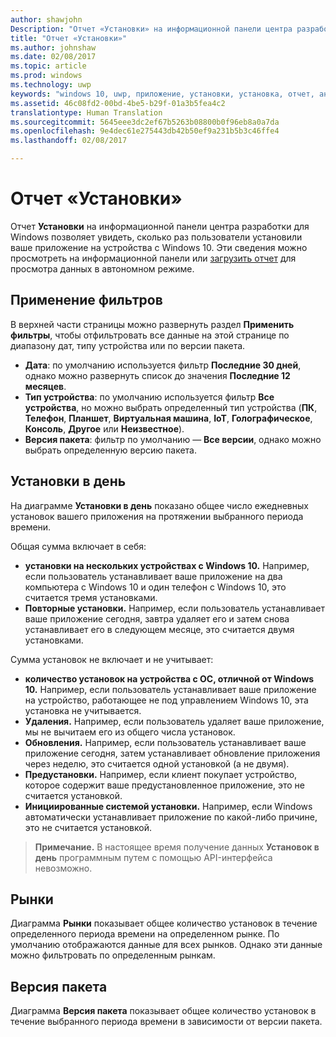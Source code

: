 ```yaml
---
author: shawjohn
Description: "Отчет «Установки» на информационной панели центра разработки для Windows позволяет увидеть, сколько раз ваше приложение было успешно установлено на устройствах с Windows 10."
title: "Отчет «Установки»"
ms.author: johnshaw
ms.date: 02/08/2017
ms.topic: article
ms.prod: windows
ms.technology: uwp
keywords: "windows 10, uwp, приложение, установки, установка, отчет, аналитика"
ms.assetid: 46c08fd2-00bd-4be5-b29f-01a3b5fea4c2
translationtype: Human Translation
ms.sourcegitcommit: 5645eee3dc2ef67b5263b08800b0f96eb8a0a7da
ms.openlocfilehash: 9e4dec61e275443db42b50ef9a231b5b3c46ffe4
ms.lasthandoff: 02/08/2017

---
```


# <a name="installs-report"></a>Отчет «Установки»

Отчет **Установки** на информационной панели центра разработки для Windows позволяет увидеть, сколько раз пользователи установили ваше приложение на устройства с Windows 10. Эти сведения можно просмотреть на информационной панели или [загрузить отчет](download-analytic-reports.md) для просмотра данных в автономном режиме.


## <a name="apply-filters"></a>Применение фильтров


В верхней части страницы можно развернуть раздел **Применить фильтры**, чтобы отфильтровать все данные на этой странице по диапазону дат, типу устройства или по версии пакета.

-   **Дата**: по умолчанию используется фильтр **Последние 30 дней**, однако можно развернуть список до значения **Последние 12 месяцев**.
-   **Тип устройства**: по умолчанию используется фильтр **Все устройства**, но можно выбрать определенный тип устройства (**ПК**, **Телефон**, **Планшет**, **Виртуальная машина**, **IoT**, **Голографическое**, **Консоль**, **Другое** или **Неизвестное**).
-   **Версия пакета**: фильтр по умолчанию — **Все версии**, однако можно выбрать определенную версию пакета.


## <a name="installs-daily"></a>Установки в день


На диаграмме **Установки в день** показано общее число ежедневных установок вашего приложения на протяжении выбранного периода времени.

Общая сумма включает в себя:
-   **установки на нескольких устройствах с Windows 10.** Например, если пользователь устанавливает ваше приложение на два компьютера с Windows 10 и один телефон с Windows 10, это считается тремя установками.
-   **Повторные установки.** Например, если пользователь устанавливает ваше приложение сегодня, завтра удаляет его и затем снова устанавливает его в следующем месяце, это считается двумя установками.

Сумма установок не включает и не учитывает:
-   **количество установок на устройства с ОС, отличной от Windows 10.** Например, если пользователь устанавливает ваше приложение на устройство, работающее не под управлением Windows 10, эта установка не учитывается.
-   **Удаления.** Например, если пользователь удаляет ваше приложение, мы не вычитаем его из общего числа установок.
-   **Обновления.** Например, если пользователь устанавливает ваше приложение сегодня, затем устанавливает обновление приложения через неделю, это считается одной установкой (а не двумя).
-   **Предустановки.** Например, если клиент покупает устройство, которое содержит ваше предустановленное приложение, это не считается установкой.
-   **Инициированные системой установки.** Например, если Windows автоматически устанавливает приложение по какой-либо причине, это не считается установкой.

> **Примечание.** В настоящее время получение данных **Установок в день** программным путем с помощью API-интерфейса невозможно.

## <a name="markets"></a>Рынки


Диаграмма **Рынки** показывает общее количество установок в течение определенного периода времени на определенном рынке. По умолчанию отображаются данные для всех рынков. Однако эти данные можно фильтровать по определенным рынкам.


## <a name="package-version"></a>Версия пакета


Диаграмма **Версия пакета** показывает общее количество установок в течение выбранного периода времени в зависимости от версии пакета.



 

 

